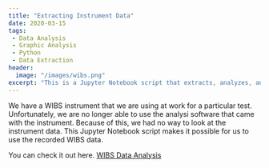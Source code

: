 ```yaml
---
title: "Extracting Instrument Data"
date: 2020-03-15
tags:
 - Data Analysis
 - Graphic Analysis
 - Python
 - Data Extraction
header:
  image: "/images/wibs.png"
excerpt: "This is a Jupyter Notebook script that extracts, analyzes, and plots the Wideband Integrated Bioaerosol Sensor (WIBS) instrument data."
---
```

We have a WIBS instrument that we are using at work for a particular test.  Unfortunately, we are no longer able to use the analysi software that came with the instrument.  Because of this, we had no way to look at the instrument data.  This Jupyter Notebook script makes it possible for us to use the recorded WIBS data.

You can check it out here. <a href="http://github.com/jdp71/WIBS" target="_blank">WIBS Data Analysis</a>